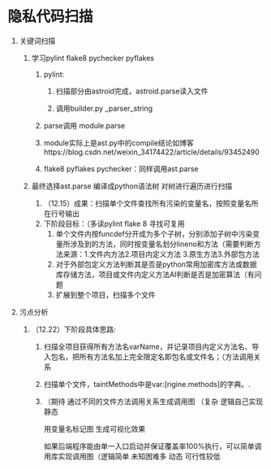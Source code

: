 # 隐私代码扫描

1. 关键词扫描

   1. 学习pylint flake8 pychecker pyflakes

      1. pylint:

         1. 扫描部分由astroid完成，astroid.parse读入文件

         2. 调用builder.py _parser_string 
      2. parse调用 module.parse
      3. module实际上是ast.py中的compile结论如博客https://blog.csdn.net/weixin_34174422/article/details/93452490
      4. flake8 pyflakes pychecker：同样调用ast.parse
   2. 最终选择ast.parse 编译成python语法树 对树进行遍历进行扫描
      1. （12.15）成果：扫描单个文件查找所有污染的变量名，按照变量名所在行号输出
      2. 下阶段目标：（多读pylint flake 8 寻找可复用
         1. 单个文件内按funcdef分开成为多个子树，分别添加子树中污染变量所涉及到的方法，同时按变量名划分lineno和方法（需要判断方法来源：1.文件内方法2.项目内定义方法 3.原生方法3.外部包方法
         2. 对于外部包定义方法判断其是否是python常用加密库方法或数据库存储方法，项目或文件内定义方法AI判断是否是加密算法（有问题
         3. 扩展到整个项目，扫描多个文件
      
   
2. 污点分析

   1. （12.22）下阶段具体思路:	

      1. 扫描全项目获得所有方法名varName，并记录项目内定义方法名、导入包名，把所有方法名加上完全限定名即包名或文件名；（方法调用关系

      2. 扫描单个文件，taintMethods中是var:[rigine.methods]的字典。.

      3. （期待  通过不同的文件方法调用关系生成调用图  （复杂 逻辑自己实现 静态

         用变量名标记图 生成可视化效果

         如果后端程序能由单一入口启动并保证覆盖率100%执行，可以简单调用库实现调用图（逻辑简单  未知困难多 动态  可行性较低

         

